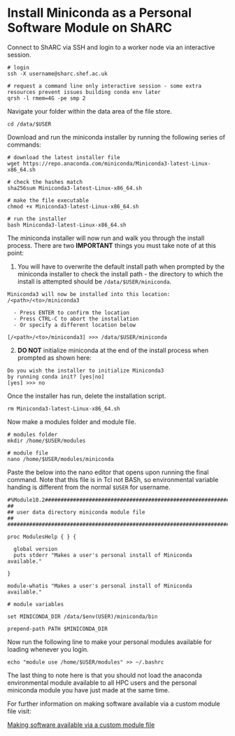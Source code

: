 # Install Miniconda as a Personal Software Module on ShARC

Connect to ShARC via SSH and login to a worker node via an interactive session.

```shell
# login
ssh -X username@sharc.shef.ac.uk

# request a command line only interactive session - some extra resources prevent issues building conda env later
qrsh -l rmem=4G -pe smp 2
```

Navigate your folder within the data area of the file store.

```shell
cd /data/$USER
```

Download and run the miniconda installer by running the following series of commands:

```shell
# download the latest installer file
wget https://repo.anaconda.com/miniconda/Miniconda3-latest-Linux-x86_64.sh

# check the hashes match
sha256sum Miniconda3-latest-Linux-x86_64.sh

# make the file executable
chmod +x Miniconda3-latest-Linux-x86_64.sh

# run the installer
bash Miniconda3-latest-Linux-x86_64.sh
```

The miniconda installer will now run and walk you through the install process. There are two **IMPORTANT** things you must take note of at this point:

1. You will have to overwrite the default install path when prompted by the miniconda installer to check the install path - the directory to which the install is attempted should be `/data/$USER/miniconda`.

```
Miniconda3 will now be installed into this location:
/<path>/<to>/miniconda3

  - Press ENTER to confirm the location
  - Press CTRL-C to abort the installation
  - Or specify a different location below

[/<path>/<to>/miniconda3] >>> /data/$USER/miniconda
```

2. **DO NOT** initialize miniconda at the end of the install process when prompted as shown here:

```
Do you wish the installer to initialize Miniconda3
by running conda init? [yes|no]
[yes] >>> no
```

Once the installer has run, delete the installation script.

```shell
rm Miniconda3-latest-Linux-x86_64.sh
```

Now make a modules folder and module file.

```shell
# modules folder
mkdir /home/$USER/modules

# module file
nano /home/$USER/modules/miniconda
```

Paste the below into the nano editor that opens upon running the final command. Note that this file is in Tcl not BASh, so environmental variable handing is different from the normal `$USER` for username.

```
#%Module10.2#####################################################################
##
## user data directory miniconda module file
##
################################################################################

proc ModulesHelp { } {

  global version
  puts stderr "Makes a user's personal install of Miniconda available."

}

module-whatis "Makes a user's personal install of Miniconda available."

# module variables

set MINICONDA_DIR /data/$env(USER)/miniconda/bin

prepend-path PATH $MINICONDA_DIR
```

Now run the following line to make your personal modules available for loading whenever you login.

```shell
echo "module use /home/$USER/modules" >> ~/.bashrc
```

The last thing to note here is that you should not load the anaconda environmental module available to all HPC users and the personal miniconda module you have just made at the same time.

For further information on making software available via a custom module file visit:

[Making software available via a custom module file](https://docs.hpc.shef.ac.uk/en/latest/referenceinfo/environment-modules/creating-custom-modulefiles.html)


